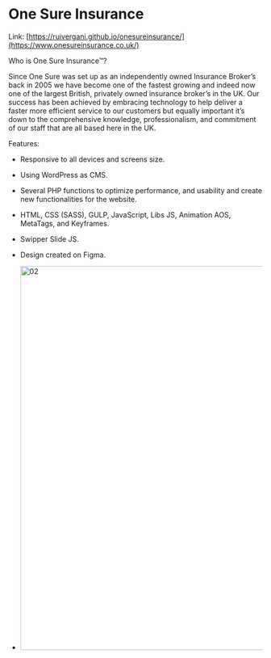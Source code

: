# One Sure Insurance

Link: [https://ruivergani.github.io/onesureinsurance/](https://www.onesureinsurance.co.uk/)

Who is One Sure Insurance™?

Since One Sure was set up as an independently owned Insurance Broker’s back in 2005 we have become one of the fastest growing and indeed now one of the largest British, privately owned insurance broker’s in the UK. Our success has been achieved by embracing technology to help deliver a faster more efficient service to our customers but equally important it’s down to the comprehensive knowledge, professionalism, and commitment of our staff that are all based here in the UK.

Features:

- Responsive to all devices and screens size.
- Using WordPress as CMS.
- Several PHP functions to optimize performance, and usability and create new functionalities for the website.
- HTML, CSS (SASS), GULP, JavaScript, Libs JS, Animation AOS, MetaTags, and Keyframes.
- Swipper Slide JS.
- Design created on Figma.

- <img width="760" alt="02" src="https://github.com/ruivergani/onesureinsurance/assets/70537459/ac7072f7-3870-4fe3-9961-50ffc1943199">
